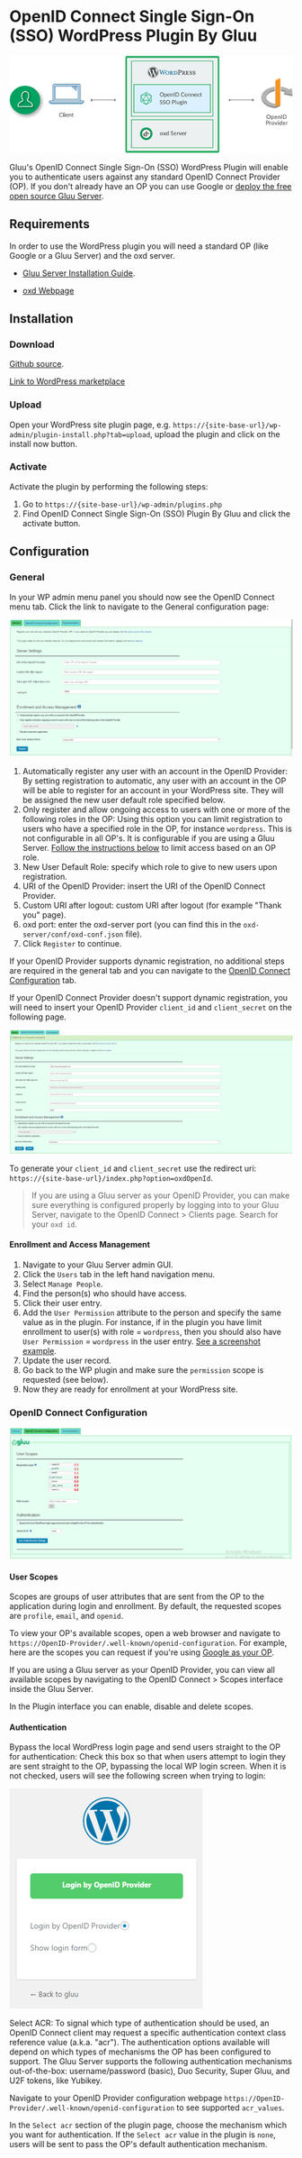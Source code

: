 # OpenID Connect Single Sign-On (SSO) WordPress Plugin By Gluu

![image](https://raw.githubusercontent.com/GluuFederation/wordpress-oxd-plugin/master/wordpress.png)

Gluu's OpenID Connect Single Sign-On (SSO) WordPress Plugin will enable you to authenticate users against any standard OpenID Connect Provider (OP). If you don't already have an OP you can use Google or [deploy the free open source Gluu Server](https://gluu.org/docs/deployment).  

## Requirements
In order to use the WordPress plugin you will need a standard OP (like Google or a Gluu Server) and the oxd server.

* [Gluu Server Installation Guide](https://www.gluu.org/docs/deployment/).

* [oxd Webpage](https://oxd.gluu.org)


## Installation
 
### Download
[Github source](https://github.com/GluuFederation/wordpress-oxd-plugin/archive/v2.4.4.zip).

[Link to WordPress marketplace](https://wordpress.org/plugins/openid-connect-sso-by-gluu/)

### Upload
Open your WordPress site plugin page, e.g. `https://{site-base-url}/wp-admin/plugin-install.php?tab=upload`, upload the plugin and click on the install now button.

### Activate 

Activate the plugin by performing the following steps:
 
1. Go to `https://{site-base-url}/wp-admin/plugins.php`
2. Find OpenID Connect Single Sign-On (SSO) Plugin By Gluu and click the activate button.

## Configuration

### General
 
In your WP admin menu panel you should now see the OpenID Connect menu tab. Click the link to navigate to the General configuration  page:

![General](https://raw.githubusercontent.com/GluuFederation/wordpress-oxd-plugin/master/assets/1.png) 

1. Automatically register any user with an account in the OpenID Provider: By setting registration to automatic, any user with an account in the OP will be able to register for an account in your WordPress site. They will be assigned the new user default role specified below.
2. Only register and allow ongoing access to users with one or more of the following roles in the OP: Using this option you can limit registration to users who have a specified role in the OP, for instance `wordpress`. This is not configurable in all OP's. It is configurable if you are using a Gluu Server. [Follow the instructions below](#role-based-enrollment) to limit access based on an OP role. 
3. New User Default Role: specify which role to give to new users upon registration.  
4. URI of the OpenID Provider: insert the URI of the OpenID Connect Provider.
5. Custom URI after logout: custom URI after logout (for example "Thank you" page).
6. oxd port: enter the oxd-server port (you can find this in the `oxd-server/conf/oxd-conf.json` file).
7. Click `Register` to continue.

If your OpenID Provider supports dynamic registration, no additional steps are required in the general tab and you can navigate to the [OpenID Connect Configuration](#openid-connect-configuration) tab. 

If your OpenID Connect Provider doesn't support dynamic registration, you will need to insert your OpenID Provider `client_id` and `client_secret` on the following page.

![General](https://raw.githubusercontent.com/GluuFederation/wordpress-oxd-plugin/master/assets/2.png) 

To generate your `client_id` and `client_secret` use the redirect uri: `https://{site-base-url}/index.php?option=oxdOpenId`.

> If you are using a Gluu server as your OpenID Provider, you can make sure everything is configured properly by logging into to your Gluu Server, navigate to the OpenID Connect > Clients page. Search for your `oxd id`.

#### Enrollment and Access Management

1. Navigate to your Gluu Server admin GUI. 
2. Click the `Users` tab in the left hand navigation menu. 
3. Select `Manage People`. 
4. Find the person(s) who should have access. 
5. Click their user entry. 
6. Add the `User Permission` attribute to the person and specify the same value as in the plugin. For instance, if in the plugin you have limit enrollment to user(s) with role = `wordpress`, then you should also have `User Permission` = `wordpress` in the user entry. [See a screenshot example](https://cloud.githubusercontent.com/assets/5271048/19735932/2c3817c4-9b73-11e6-9d59-ace7ecdfed41.png).
7. Update the user record. 
8. Go back to the WP plugin and make sure the `permission` scope is requested (see below). 
9. Now they are ready for enrollment at your WordPress site. 

### OpenID Connect Configuration

![OpenID Connect Configuration](https://raw.githubusercontent.com/GluuFederation/wordpress-oxd-plugin/master/assets/5.png)

#### User Scopes

Scopes are groups of user attributes that are sent from the OP to the application during login and enrollment. By default, the requested scopes are `profile`, `email`, and `openid`.  

To view your OP's available scopes, open a web browser and navigate to `https://OpenID-Provider/.well-known/openid-configuration`. For example, here are the scopes you can request if you're using [Google as your OP](https://accounts.google.com/.well-known/openid-configuration). 

If you are using a Gluu server as your OpenID Provider, you can view all available scopes by navigating to the OpenID Connect > Scopes interface inside the Gluu Server. 

In the Plugin interface you can enable, disable and delete scopes. 

#### Authentication

Bypass the local WordPress login page and send users straight to the OP for authentication: Check this box so that when users attempt to login they are sent straight to the OP, bypassing the local WP login screen. When it is not checked, users will see the following screen when trying to login: 

![upload](https://raw.githubusercontent.com/GluuFederation/wordpress-oxd-plugin/master/assets/6.png) 

Select ACR: To signal which type of authentication should be used, an OpenID Connect client may request a specific authentication context class reference value (a.k.a. "acr"). The authentication options available will depend on which types of mechanisms the OP has been configured to support. The Gluu Server supports the following authentication mechanisms out-of-the-box: username/password (basic), Duo Security, Super Gluu, and U2F tokens, like Yubikey.  

Navigate to your OpenID Provider configuration webpage `https://OpenID-Provider/.well-known/openid-configuration` to see supported `acr_values`. 

In the `Select acr` section of the plugin page, choose the mechanism which you want for authentication. If the `Select acr` value in the plugin is `none`, users will be sent to pass the OP's default authentication mechanism.

